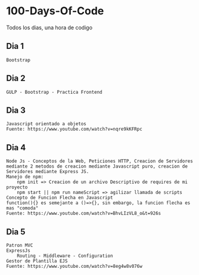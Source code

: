 # 100-Days-Of-Code
Todos los dias, una hora de codigo 
## Dia 1 
    Bootstrap
## Dia 2 
    GULP - Bootstrap - Practica Frontend
## Dia 3 
    Javascript orientado a objetos
    Fuente: https://www.youtube.com/watch?v=nqre9kKFRpc
## Dia 4
    Node Js - Conceptos de la Web, Peticiones HTTP, Creacion de Servidores mediante 2 metodos de creacion mediante Javascript puro, creacion de Servidores mediante Express JS.
    Manejo de npm:
        npm init => Creacion de un archivo Descriptivo de requires de mi proyecto
        npm start || npm run nameScript => agilizar llamada de scripts
    Concepto de Funcion Flecha en Javascript 
    function(){} es semejante a ()=>{}, sin embargo, la funcion flecha es mas "comoda"
    Fuente: https://www.youtube.com/watch?v=BhvLIzVL8_o&t=926s
## Dia 5 
    Patron MVC
    ExpressJs
        Routing - Middleware - Configuration
    Gestor de Plantilla EJS
    Fuente: https://www.youtube.com/watch?v=8eg4w8v076w
    
